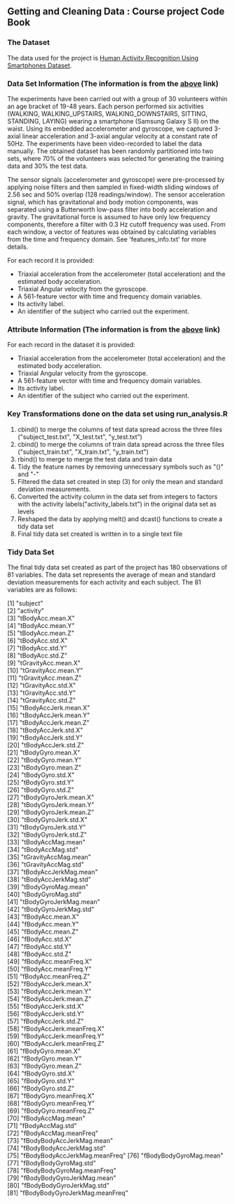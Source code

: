 ## Getting and Cleaning Data : Course project Code Book

### The Dataset
The data used for the project is [Human Activity Recognition Using Smartphones Dataset](http://archive.ics.uci.edu/ml/datasets/Human+Activity+Recognition+Using+Smartphones). 

### Data Set Information (The information is from the [above](http://archive.ics.uci.edu/ml/datasets/Human+Activity+Recognition+Using+Smartphones) link)
The experiments have been carried out with a group of 30 volunteers within an age bracket of 19-48 years. Each person performed six activities (WALKING, WALKING_UPSTAIRS, WALKING_DOWNSTAIRS, SITTING, STANDING, LAYING) wearing a smartphone (Samsung Galaxy S II) on the waist. Using its embedded accelerometer and gyroscope, we captured 3-axial linear acceleration and 3-axial angular velocity at a constant rate of 50Hz. The experiments have been video-recorded to label the data manually. The obtained dataset has been randomly partitioned into two sets, where 70% of the volunteers was selected for generating the training data and 30% the test data. 

The sensor signals (accelerometer and gyroscope) were pre-processed by applying noise filters and then sampled in fixed-width sliding windows of 2.56 sec and 50% overlap (128 readings/window). The sensor acceleration signal, which has gravitational and body motion components, was separated using a Butterworth low-pass filter into body acceleration and gravity. The gravitational force is assumed to have only low frequency components, therefore a filter with 0.3 Hz cutoff frequency was used. From each window, a vector of features was obtained by calculating variables from the time and frequency domain. See 'features_info.txt' for more details. 

For each record it is provided:

- Triaxial acceleration from the accelerometer (total acceleration) and the estimated body acceleration.
- Triaxial Angular velocity from the gyroscope. 
- A 561-feature vector with time and frequency domain variables. 
- Its activity label. 
- An identifier of the subject who carried out the experiment.

### Attribute Information (The information is from the [above](http://archive.ics.uci.edu/ml/datasets/Human+Activity+Recognition+Using+Smartphones) link)
For each record in the dataset it is provided: 
- Triaxial acceleration from the accelerometer (total acceleration) and the estimated body acceleration. 
- Triaxial Angular velocity from the gyroscope. 
- A 561-feature vector with time and frequency domain variables. 
- Its activity label. 
- An identifier of the subject who carried out the experiment.

### Key Transformations done on the data set using run_analysis.R
1. cbind() to merge the columns of test data spread across the three files ("subject_test.txt", "X_test.txt", "y_test.txt")
2. cbind() to merge the columns of train data spread across the three files ("subject_train.txt", "X_train.txt", "y_train.txt")
3. rbind() to merge to merge the test data and train data
4. Tidy the feature names by removing unnecessary symbols such as "()" and "-"
5. Filtered the data set created in step (3) for only the mean and standard deviation measurements.
6. Converted the activity column in the data set from integers to factors with the activity labels("activity_labels.txt") 
   in the original data set as levels
7. Reshaped the data by applying melt() and dcast() functions to create a tidy data set
8. Final tidy data set created is written in to a single text file

### Tidy Data Set
The final tidy data set created as part of the project has 180 observations of 81 variables.  The data set represents the average of 
mean and standard deviation measurements for each activity and each subject. The 81 variables are as follows:

 [1] "subject"                      
 [2] "activity"                     
 [3] "tBodyAcc.mean.X"              
 [4] "tBodyAcc.mean.Y"              
 [5] "tBodyAcc.mean.Z"              
 [6] "tBodyAcc.std.X"               
 [7] "tBodyAcc.std.Y"               
 [8] "tBodyAcc.std.Z"               
 [9] "tGravityAcc.mean.X"           
[10] "tGravityAcc.mean.Y"           
[11] "tGravityAcc.mean.Z"           
[12] "tGravityAcc.std.X"            
[13] "tGravityAcc.std.Y"            
[14] "tGravityAcc.std.Z"            
[15] "tBodyAccJerk.mean.X"          
[16] "tBodyAccJerk.mean.Y"          
[17] "tBodyAccJerk.mean.Z"          
[18] "tBodyAccJerk.std.X"           
[19] "tBodyAccJerk.std.Y"           
[20] "tBodyAccJerk.std.Z"           
[21] "tBodyGyro.mean.X"             
[22] "tBodyGyro.mean.Y"             
[23] "tBodyGyro.mean.Z"             
[24] "tBodyGyro.std.X"              
[25] "tBodyGyro.std.Y"              
[26] "tBodyGyro.std.Z"              
[27] "tBodyGyroJerk.mean.X"         
[28] "tBodyGyroJerk.mean.Y"         
[29] "tBodyGyroJerk.mean.Z"         
[30] "tBodyGyroJerk.std.X"          
[31] "tBodyGyroJerk.std.Y"          
[32] "tBodyGyroJerk.std.Z"          
[33] "tBodyAccMag.mean"             
[34] "tBodyAccMag.std"              
[35] "tGravityAccMag.mean"          
[36] "tGravityAccMag.std"           
[37] "tBodyAccJerkMag.mean"         
[38] "tBodyAccJerkMag.std"          
[39] "tBodyGyroMag.mean"            
[40] "tBodyGyroMag.std"             
[41] "tBodyGyroJerkMag.mean"        
[42] "tBodyGyroJerkMag.std"         
[43] "fBodyAcc.mean.X"              
[44] "fBodyAcc.mean.Y"              
[45] "fBodyAcc.mean.Z"              
[46] "fBodyAcc.std.X"               
[47] "fBodyAcc.std.Y"               
[48] "fBodyAcc.std.Z"               
[49] "fBodyAcc.meanFreq.X"          
[50] "fBodyAcc.meanFreq.Y"          
[51] "fBodyAcc.meanFreq.Z"          
[52] "fBodyAccJerk.mean.X"          
[53] "fBodyAccJerk.mean.Y"          
[54] "fBodyAccJerk.mean.Z"          
[55] "fBodyAccJerk.std.X"           
[56] "fBodyAccJerk.std.Y"           
[57] "fBodyAccJerk.std.Z"           
[58] "fBodyAccJerk.meanFreq.X"      
[59] "fBodyAccJerk.meanFreq.Y"      
[60] "fBodyAccJerk.meanFreq.Z"      
[61] "fBodyGyro.mean.X"             
[62] "fBodyGyro.mean.Y"             
[63] "fBodyGyro.mean.Z"             
[64] "fBodyGyro.std.X"              
[65] "fBodyGyro.std.Y"              
[66] "fBodyGyro.std.Z"              
[67] "fBodyGyro.meanFreq.X"         
[68] "fBodyGyro.meanFreq.Y"         
[69] "fBodyGyro.meanFreq.Z"         
[70] "fBodyAccMag.mean"             
[71] "fBodyAccMag.std"              
[72] "fBodyAccMag.meanFreq"         
[73] "fBodyBodyAccJerkMag.mean"     
[74] "fBodyBodyAccJerkMag.std"      
[75] "fBodyBodyAccJerkMag.meanFreq" 
[76] "fBodyBodyGyroMag.mean"        
[77] "fBodyBodyGyroMag.std"         
[78] "fBodyBodyGyroMag.meanFreq"    
[79] "fBodyBodyGyroJerkMag.mean"    
[80] "fBodyBodyGyroJerkMag.std"     
[81] "fBodyBodyGyroJerkMag.meanFreq"

